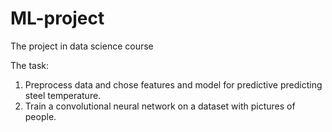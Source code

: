 # ML-project
The project in data science course

The task: 
1) Preprocess data and chose features and model for predictive predicting steel temperature.
2) Train a convolutional neural network on a dataset with pictures of people.
